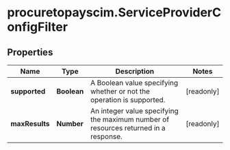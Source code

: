 # procuretopayscim.ServiceProviderConfigFilter

## Properties

Name | Type | Description | Notes
------------ | ------------- | ------------- | -------------
**supported** | **Boolean** | A Boolean value specifying whether or not the operation is supported. | [readonly] 
**maxResults** | **Number** | An integer value specifying the maximum number of resources returned in a response. | [readonly] 


